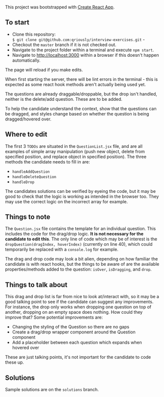 This project was bootstrapped with [Create React App](https://github.com/facebook/create-react-app).

## To start

* Clone this repository: <br>
 `$ git clone git@github.com:qriously/interview-exercises.git` - <br>
* Checkout the `master` branch if it is not checked out.
* Navigate to the project folder within a terminal and execute `npm start`.
* Navigate to [http://localhost:3000](http://localhost:3000) within a browser if this doesn't happen automatically.

The page will reload if you make edits.<br>

When first starting the server, there will be lint errors in the terminal - this is expected as some react hook methods aren't actually being used yet.

The questions are already draggable/droppable, but the drop isn't handled, neither is the delete/add question. These are to be added.

To help the candidate understand the context, show that the questions can be dragged, and styles change based on whether the question is being dragged/hovered over.

## Where to edit

The first 3 `TODOs` are situated in the `QuestionList.jsx` file, and are all examples of simple array manipulation (push new object, delete from specified position, and replace object in specified position). The three methods the candidate needs to fill in are:
* `handleAddQuestion`
* `handleDeleteQuestion`
* `handleDrop`

The candidates solutions can be verified by eyeing the code, but it may be good to check that the logic is working as intended in the browser too. They may use the correct logic on the incorrect array for example.

## Things to note

The `Question.jsx` file contains the template for an individual question. This includes the code for the drag/drop logic. **It is not necessary for the candidate to edit this**. The only line of code which may be of interest is
the `dropQuestion(dragIndex, hoverIndex)` (currently on line 40), which could temporarily be replaced with a `console.log` for example.

The drag and drop code may look a bit alien, depending on how familiar the candidate is with react hooks, 
but the things to be aware of are the available properties/methods added to the question: `isOver`, `isDragging`, and `drop`.

## Things to talk about

This drag and drop list is far from nice to look at/interact with, so it may be a good talking point to see if the candidate can suggest any improvements.
For instance, the drop only works when dropping one question on top of another, dropping on an empty space does nothing.
How could they improve that? Some potential improvements are:

* Changing the styling of the Question so there are no gaps
* Create a drag/drop wrapper component around the Question component
* Add a placeholder between each question which expands when hovered over

These are just talking points, it's not important for the candidate to code these up. 

## Solutions

Sample solutions are on the `solutions` branch.